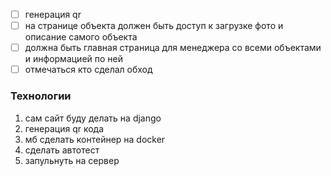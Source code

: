 
- [ ] генерация qr 
- [ ] на странице объекта должен быть доступ к загрузке фото и описание самого объекта
- [ ] должна быть главная страница для менеджера со всеми объектами и информацией по ней
- [ ] отмечаться кто сделал обход

### Технологии
1. сам сайт буду делать на django
2. генерация qr кода 
3. мб сделать контейнер на docker 
4. сделать автотест
5. запульнуть на сервер 